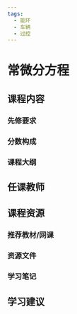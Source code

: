 ```yaml
---
tags:
  - 能环
  - 车辆
  - 过控
---
```


# 常微分方程

## 课程内容

### 先修要求

### 分数构成

### 课程大纲

## 任课教师

## 课程资源

### 推荐教材/网课

### 资源文件

### 学习笔记

## 学习建议




